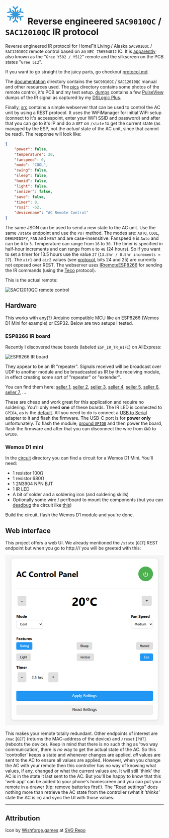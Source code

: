 # ![Logo](data/favicon.svg) Reverse engineered `SAC9010QC` / `SAC12010QC` IR protocol

Reverse engineered IR protocol for HomeFit Living / Alaska `SAC9010QC` / `SAC12010QC` remote control based on an `NEC 756504012` IC. It is [apparently](https://aliexpress.com/wholesale?SearchText=Gree+Y512) also known as the "`Gree Y502 / Y512`" remote and the silkscreen on the PCB states "`Gree 5I2`".

If you want to go straight to the juicy parts, go checkout [protocol.md](protocol.md).

The [documentation](documentation) directory contains the `SAC9010QC` / `SAC12010QC` manual and other resources used. The [pics](pics) directory contains some photos of the remote control, it's PCB and my test setup. [dumps](dumps) contains a few [PulseView](https://sigrok.org/wiki/PulseView) dumps of the IR signal as captured by my [DSLogic Plus](https://aliexpress.com/item/33023055743.html).

Finally, [src](src) contains a simple webserver that can be used to control the AC unit by using a REST protocol. It uses the WiFiManager for initial WiFi setup (connect to it's accesspoint, enter your WiFi SSID and password) and after that you can go to it's IP and do a `GET` on `/state` to get the current state (as managed by the ESP, not the _actual_ state of the AC unit, since that cannot be read). The response will look like:

```json
{
    "power": false,
    "temperature": 20,
    "fanspeed": 0,
    "mode": "COOL",
    "swing": false,
    "sleep": false,
    "humid": false,
    "light": false,
    "ionizer": false,
    "save": false,
    "timer": 0,
    "rssi": -62,
    "devicename": "AC Remote Control"
}
```

The same JSON can be used to send a new state to the AC unit. Use the same `/state` endpoint and use the `PUT` method. The modes are: `AUTO`, `COOL`, `DEHUMIDIFY`, `FAN` and `HEAT` and are case-insensitive. Fanspeed `0` is `Auto` and can be `0` to `3`. Temperature can range from `16` to `30`. The timer is specified in half-hour increments and can range from `0` to `48` (24 hours). So if you want to set a timer for 13.5 hours use the value `27` (`13.5hr / 0.5hr increments = 27`). The `air1` and `air2` values (see [protocol](protocol.md), bits 24 and 25) are currently not exposed over REST. The webserver uses [IRremoteESP8266](https://github.com/crankyoldgit/IRremoteESP8266) for sending the IR commands (using the [Teco](https://github.com/crankyoldgit/IRremoteESP8266/blob/master/SupportedProtocols.md) protocol).

This is the actual remote:

<img src="https://github.com/RobThree/SAC12010QC/blob/main/pics/remote_front_closed.jpg?raw=true" alt="SAC12010QC remote control" width="250">

## Hardware

This works with any(?) Arduino compatible MCU like an ESP8266 (Wemos D1 Mini for example) or ESP32. Below are two setups I tested.

### ESP8266 IR board

Recently I discovered these boards (labeled `ESP_IR_TR_WIFI`) on AliExpress:

<img src="https://github.com/RobThree/SAC12010QC/blob/main/pics/esp8266_ir_module.jpg?raw=true" alt="ESP8266 IR board" width="250">

They appear to be an IR "repeater". Signals received will be broadcast over UDP to another module and be broadcasted as IR by the receiving module, in effect creating some sort of "repeater" or "extender".

You can find them here: [seller 1](https://aliexpress.com/item/1005006489153990.html), [seller 2](https://aliexpress.com/item/1005006782835490.html), [seller 3](https://aliexpress.com/item/1005006755657799.html), [seller 4](https://aliexpress.com/item/1005006794617042.html), [seller 5](https://aliexpress.com/item/1005006778208154.html), [seller 6](https://aliexpress.com/item/1005007181003707.html), [seller 7](https://aliexpress.com/item/1005007560761004.html), ...

These are cheap and work great for this application and require no soldering. You'll only need **one** of these boards. The IR LED is connected to `GPIO4`, as is the [default](blob/c1bd01e1315854d54fd1c1d8cddc4628a7dbf262/src/main.cpp#L11). All you need to do is connect a [USB to Serial](https://aliexpress.com/w/wholesale-usb-to-uart.html) adapter to it and flash the firmware. The USB-C port is for **power only** unfortunately. To flash the module, [ground `GPIO0`](pics/esp-12f.jpg) and then power the board, flash the firmware and after that you can disconnect the wire from `GND` to `GPIO0`.

### Wemos D1 mini

In the [circuit](circuit) directory you can find a circuit for a Wemos D1 Mini. You'll need:

-   1 resistor 100Ω
-   1 resistor 680Ω
-   1 2N3904 NPN BJT
-   1 IR LED
-   A bit of solder and a soldering iron (and soldering skills)
-   Optionally some wire / perfboard to mount the components (but you can [deadbug](https://en.wikipedia.org/wiki/Point-to-point_construction#%22Dead_bug%22_construction) the circuit like [this](circuit/wemos2.jpg))

Build the circuit, flash the Wemos D1 module and you're done.

## Web interface

This project offers a web UI. We already mentioned the `/state` [`GET`] REST endpoint but when you go to http://<deviceip>/ you will be greeted with this:

![Screenshot](pics/screenshot.png)

This makes your remote totally redundant. Other endpoints of interest are `/mac` [`GET`] (returns the MAC-address of the device) and `/reset` [`PUT`] (reboots the device). Keep in mind that there is no such thing as 'two way communication', there is _no_ way to get the actual state of the AC. So this 'controller' keeps a state and whenever changes are applied, _all_ values are sent to the AC to ensure all values are applied. However, when you change the AC with your remote then this controller has no way of knowing what values, if any, changed or what the current values are. It will still 'think' the AC is in the state it last sent to the AC. But you'll be happy to know that this 'web app' can be added to your phone's homescreen and you can put your remote in a drawer (tip: remove batteries first!). The "Read settings" does nothing more than retrieve the AC state from the controller (what _it 'thinks'_ state the AC is in) and sync the UI with those values.

---

## Attribution

Icon by [Wishforge.games](https://www.wishforge.games/?ref=svgrepo.com) at [SVG Repo](https://www.svgrepo.com/svg/390814/winter-snow-flake-cold-season-christmas)
